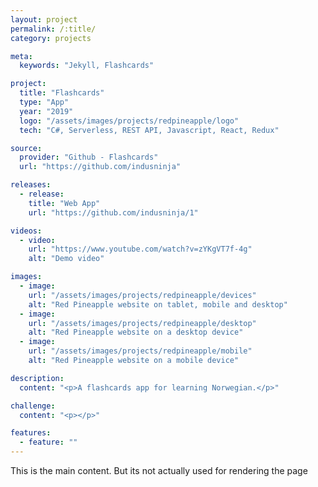 ```yaml
---
layout: project
permalink: /:title/
category: projects

meta:
  keywords: "Jekyll, Flashcards"

project:
  title: "Flashcards"
  type: "App"
  year: "2019"
  logo: "/assets/images/projects/redpineapple/logo"
  tech: "C#, Serverless, REST API, Javascript, React, Redux"

source:
  provider: "Github - Flashcards"
  url: "https://github.com/indusninja"

releases:
  - release:
    title: "Web App"
    url: "https://github.com/indusninja/1"

videos:
  - video:
    url: "https://www.youtube.com/watch?v=zYKgVT7f-4g"
    alt: "Demo video"

images:
  - image:
    url: "/assets/images/projects/redpineapple/devices"
    alt: "Red Pineapple website on tablet, mobile and desktop"
  - image:
    url: "/assets/images/projects/redpineapple/desktop"
    alt: "Red Pineapple website on a desktop device"
  - image:
    url: "/assets/images/projects/redpineapple/mobile"
    alt: "Red Pineapple website on a mobile device"

description:
  content: "<p>A flashcards app for learning Norwegian.</p>"

challenge:
  content: "<p></p>"

features:
  - feature: ""
---
```

<p>This is the main content. But its not actually used for rendering the page</p>
